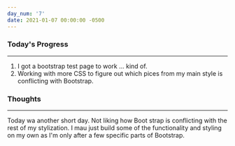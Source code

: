 ```yaml
---
day_num: '7'
date: 2021-01-07 00:00:00 -0500
---
```


### Today's Progress

--------------------

1. I got a bootstrap test page to work ... kind of.
2. Working with more CSS to figure out which pices from my main style is conflicting with Bootstrap.

### Thoughts

-------------------

Today wa another short day. Not liking how Boot strap is conflicting with the rest of my stylization. I mau just build some of the functionality and styling on my own as I'm only after a few specific parts of Bootstrap.
